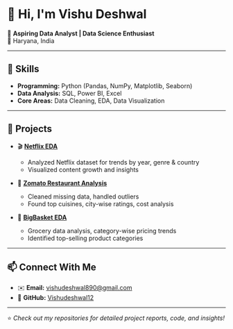# 👋 Hi, I'm Vishu Deshwal  

🎯 **Aspiring Data Analyst | Data Science Enthusiast**  
📍 Haryana, India  

---

## 🚀 Skills
- **Programming:** Python (Pandas, NumPy, Matplotlib, Seaborn)  
- **Data Analysis:** SQL, Power BI, Excel  
- **Core Areas:** Data Cleaning, EDA, Data Visualization  

---

## 📂 Projects

- 🎬 **[Netflix EDA](https://github.com/Vishudeshwal12/Netflix)**  
  - Analyzed Netflix dataset for trends by year, genre & country  
  - Visualized content growth and insights  

- 🍴 **[Zomato Restaurant Analysis](https://github.com/Vishudeshwal12/Zomato)**  
  - Cleaned missing data, handled outliers  
  - Found top cuisines, city-wise ratings, cost analysis  

- 🛒 **[BigBasket EDA](https://github.com/Vishudeshwal12/BigBasket)**  
  - Grocery data analysis, category-wise pricing trends  
  - Identified top-selling product categories  



---

## 📫 Connect With Me
- ✉️ **Email:** vishudeshwal890@gmail.com  
- 🐙 **GitHub:** [Vishudeshwal12](https://github.com/Vishudeshwal12)  

---

⭐ *Check out my repositories for detailed project reports, code, and insights!*
